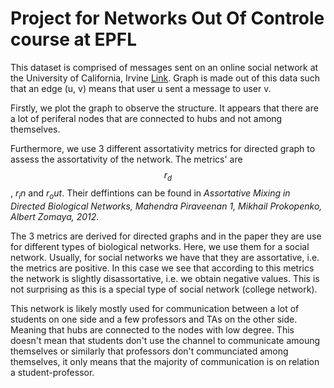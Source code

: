 # Project for Networks Out Of Controle course at EPFL

This dataset is comprised of messages sent on an online social network at the University of California, Irvine [Link](https://snap.stanford.edu/data/CollegeMsg.html). Graph is made out of this data such that an edge (u, v) means that user u sent a message to user v.

Firstly, we plot the graph to observe the structure. It appears that there are a lot of periferal nodes that are connected to hubs and not among themselves. 

Furthermore, we use 3 different assortativity metrics for directed graph to assess the assortativity of the network. The metrics' are $$r_d$$, $r_in$ and $r_out$. Their deffintions can be found in *Assortative Mixing in Directed Biological Networks, Mahendra Piraveenan 1, Mikhail Prokopenko, Albert Zomaya, 2012*.

The 3 metrics are derived for directed graphs and in the paper they are use for different types of biological networks. Here, we use them for a social network. Usually, for social networks we have that they are assortative, i.e. the metrics are positive. In this case we see that according to this metrics the network is slightly disassortative, i.e. we obtain negative values. This is not surprising as this is a special type of social network (college network). 

This network is likely mostly used for communication between a lot of students on one side and a few professors and TAs on the other side. Meaning that hubs are connected to the nodes with low degree. This doesn't mean that students don't use the channel to communicate amoung themselves or similarly that professors don't communciated among themselves, it only means that the majority of communication is on relation a student-professor.    



